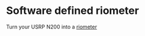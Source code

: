 # Software defined riometer

Turn your USRP N200 into a <a href="http://kaira.sgo.fi/2014/03/software-defined-radio-wide-band-wide.html">riometer</a>


